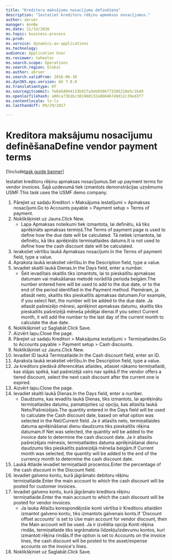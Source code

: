 ```yaml
--- 
title: "Kreditora maksājumu nosacījumu definēšana"
description: "Iestatiet kreditoru rēķinu apmaksas nosacījumus."
author: abruer
manager: AnnBe
ms.date: 11/14/2016
ms.topic: business-process
ms.prod: 
ms.service: dynamics-ax-applications
ms.technology: 
audience: Application User
ms.reviewer: twheeloc
ms.search.scope: Operations
ms.search.region: Global
ms.author: abruer
ms.search.validFrom: 2016-06-30
ms.dyn365.ops.version: AX 7.0.0
ms.translationtype: HT
ms.sourcegitcommit: 7e0a5d044133b917a3eb9386773205218e5c1b40
ms.openlocfilehash: a00ca73b1bc301960132a86846749d12c39ed3f7
ms.contentlocale: lv-lv
ms.lasthandoff: 09/29/2017

---
```

# <a name="define-vendor-payment-terms"></a><span data-ttu-id="e456d-103">Kreditora maksājumu nosacījumu definēšana</span><span class="sxs-lookup"><span data-stu-id="e456d-103">Define vendor payment terms</span></span>

[!include[task guide banner](../../includes/task-guide-banner.md)]

<span data-ttu-id="e456d-104">Iestatiet kreditoru rēķinu apmaksas nosacījumus.</span><span class="sxs-lookup"><span data-stu-id="e456d-104">Set up payment terms for vendor invoices.</span></span> <span data-ttu-id="e456d-105">Šajā uzdevumā tiek izmantots demonstrācijas uzņēmums USMF.</span><span class="sxs-lookup"><span data-stu-id="e456d-105">This task uses the USMF demo company.</span></span>

1. <span data-ttu-id="e456d-106">Pārejiet uz sadaļu Kreditori > Maksājuma iestatījumi > Apmaksas nosacījumi.</span><span class="sxs-lookup"><span data-stu-id="e456d-106">Go to Accounts payable > Payment setup > Terms of payment.</span></span>
2. <span data-ttu-id="e456d-107">Noklikšķiniet uz Jauns.</span><span class="sxs-lookup"><span data-stu-id="e456d-107">Click New.</span></span>
    * <span data-ttu-id="e456d-108">Lapa Apmaksas noteikumi tiek izmantota, lai definētu, kā tiks aprēķināts apmaksas termiņš.</span><span class="sxs-lookup"><span data-stu-id="e456d-108">The Terms of payment page is used to define how the due date will be calculated.</span></span> <span data-ttu-id="e456d-109">Tā netiek izmantota, lai definētu, kā tiks aprēķināts termiņatlaides datums.</span><span class="sxs-lookup"><span data-stu-id="e456d-109">It is not used to define how the cash discount date will be calculated.</span></span>  
3. <span data-ttu-id="e456d-110">Ierakstiet vērtību laukā Apmaksas nosacījumi.</span><span class="sxs-lookup"><span data-stu-id="e456d-110">In the Terms of payment field, type a value.</span></span>
4. <span data-ttu-id="e456d-111">Apraksta laukā ierakstiet vērtību.</span><span class="sxs-lookup"><span data-stu-id="e456d-111">In the Description field, type a value.</span></span>
5. <span data-ttu-id="e456d-112">Ievadiet skaitli laukā Dienas.</span><span class="sxs-lookup"><span data-stu-id="e456d-112">In the Days field, enter a number.</span></span>
    * <span data-ttu-id="e456d-113">Šeit ievadītais skaitlis tiks izmantots, lai to pieskaitītu apmaksas datumam vai maksāšanas metodē norādītā perioda beigām.</span><span class="sxs-lookup"><span data-stu-id="e456d-113">The number entered here will be used to add to the due date, or to the end of the period identified in the Payment method.</span></span> <span data-ttu-id="e456d-114">Piemēram, ja atlasāt neto, skaitlis tiks pieskaitīts apmaksas datumam.</span><span class="sxs-lookup"><span data-stu-id="e456d-114">For example, if you select Net, the number will be added to the due date.</span></span> <span data-ttu-id="e456d-115">Ja atlasāt pašreizējo mēnesi, aprēķinot apmaksas datumu, skaitlis tiks pieskaitīts pašreizējā mēneša pēdējai dienai.</span><span class="sxs-lookup"><span data-stu-id="e456d-115">If you select Current month, it will add the number to the last day of the current month to calculate the due date.</span></span>  
6. <span data-ttu-id="e456d-116">Noklikšķiniet uz Saglabāt.</span><span class="sxs-lookup"><span data-stu-id="e456d-116">Click Save.</span></span>
7. <span data-ttu-id="e456d-117">Aizvērt lapu.</span><span class="sxs-lookup"><span data-stu-id="e456d-117">Close the page.</span></span>
8. <span data-ttu-id="e456d-118">Pārejiet uz sadaļu Kreditori > Maksājuma iestatījumi > Termiņatlaides.</span><span class="sxs-lookup"><span data-stu-id="e456d-118">Go to Accounts payable > Payment setup > Cash discounts.</span></span>
9. <span data-ttu-id="e456d-119">Noklikšķiniet uz Jauns.</span><span class="sxs-lookup"><span data-stu-id="e456d-119">Click New.</span></span>
10. <span data-ttu-id="e456d-120">Ievadiet ID laukā Termiņatlaide.</span><span class="sxs-lookup"><span data-stu-id="e456d-120">In the Cash discount field, enter an ID.</span></span>
11. <span data-ttu-id="e456d-121">Apraksta laukā ierakstiet vērtību.</span><span class="sxs-lookup"><span data-stu-id="e456d-121">In the Description field, type a value.</span></span>
12. <span data-ttu-id="e456d-122">Ja kreditors piedāvā diferencētas atlaides, atlasiet nākamo termiņatlaidi, kas stājas spēkā, kad pašreizējā vairs nav spēkā.</span><span class="sxs-lookup"><span data-stu-id="e456d-122">If the vendor offers a tiered discount, select the next cash discount after the current one is expired.</span></span>
13. <span data-ttu-id="e456d-123">Aizvērt lapu.</span><span class="sxs-lookup"><span data-stu-id="e456d-123">Close the page.</span></span>
14. <span data-ttu-id="e456d-124">Ievadiet skaitli laukā Dienas.</span><span class="sxs-lookup"><span data-stu-id="e456d-124">In the Days field, enter a number.</span></span>
    * <span data-ttu-id="e456d-125">Daudzums, kas ievadīts laukā Dienas, tiks izmantots, lai aprēķinātu termiņatlaides datumu, pamatojoties uz opciju, kas atlasīta laukā Neto/Pašreizējais.</span><span class="sxs-lookup"><span data-stu-id="e456d-125">The quantity entered in the Days field will be used to calculate the Cash discount date, based on what option was selected in the Net/Current field.</span></span> <span data-ttu-id="e456d-126">Ja ir atlasīts neto, termiņatlaides datuma aprēķināšanai dienu daudzums tiks pieskaitīts rēķina datumam.</span><span class="sxs-lookup"><span data-stu-id="e456d-126">If Net was selected, the quantity will be added to the invoice date to determine the cash discount date.</span></span> <span data-ttu-id="e456d-127">Ja ir atlasīts pašreizējais mēnesis, termiņatlaides datuma aprēķināšanai dienu daudzums tiks pieskaitīts pašreizējā mēneša beigām.</span><span class="sxs-lookup"><span data-stu-id="e456d-127">If Current month was selected, the quantity will be added to the end of the currency month to determine the cash discount date.</span></span>  
15. <span data-ttu-id="e456d-128">Laukā Atlaide ievadiet termiņatlaidi procentos.</span><span class="sxs-lookup"><span data-stu-id="e456d-128">Enter the percentage of the cash discount in the Discount field.</span></span> 
16. <span data-ttu-id="e456d-129">Ievadiet galveno kontu, kurā jāgrāmato debitoru rēķinu termiņatlaide.</span><span class="sxs-lookup"><span data-stu-id="e456d-129">Enter the main account to which the cash discount will be posted for customer invoices.</span></span>
17. <span data-ttu-id="e456d-130">Ievadiet galveno kontu, kurā jāgrāmato kreditora rēķinu termiņatlaide.</span><span class="sxs-lookup"><span data-stu-id="e456d-130">Enter the main account to which the cash discount will be posted for vendor invoices.</span></span>
    * <span data-ttu-id="e456d-131">Ja lauka Atlaižu korespondējošie konti vērtība ir Kreditoru atlaidēm izmantot galveno kontu, tiks izmantots galvenais konts.</span><span class="sxs-lookup"><span data-stu-id="e456d-131">If 'Discount offset accounts' is set to Use main account for vendor discount, then the Main account will be used.</span></span>  <span data-ttu-id="e456d-132">Ja ir izvēlēta opcija Konti rēķina rindās, termiņatlaide tiks iegrāmatota līdzekļu/izdevumu kontos, kuri izmantoti rēķina rindās.</span><span class="sxs-lookup"><span data-stu-id="e456d-132">If the option is set to Accounts on the invoice lines, the cash discount will be posted to the asset/expense accounts on the invoice's lines.</span></span>  
18. <span data-ttu-id="e456d-133">Noklikšķiniet uz Saglabāt.</span><span class="sxs-lookup"><span data-stu-id="e456d-133">Click Save.</span></span>


